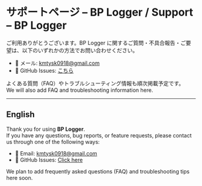 # サポートページ – BP Logger / Support – BP Logger

ご利用ありがとうございます。BP Logger に関するご質問・不具合報告・ご要望は、以下のいずれかの方法でお問い合わせください。

- 📧 メール: [kmtysk0918@gmail.com](mailto:kmtysk0918@gmail.com)
- 🐛 GitHub Issues: [こちら](https://github.com/kmtysk0918-star/BPLogger-legal/issues)

よくある質問（FAQ）やトラブルシューティング情報も順次掲載予定です。  
We will also add FAQ and troubleshooting information here.

---

## English

Thank you for using **BP Logger**.  
If you have any questions, bug reports, or feature requests, please contact us through one of the following ways:

- 📧 Email: [kmtysk0918@gmail.com](mailto:kmtysk0918@gmail.com)
- 🐛 GitHub Issues: [Click here](https://github.com/kmtysk0918-star/BPLogger-legal/issues)

We plan to add frequently asked questions (FAQ) and troubleshooting tips here soon.